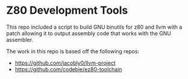 # Z80 Development Tools

This repo included a script to build GNU binutils for z80 and llvm with a patch allowing it to output assembly code that works with the GNU assembler.

The work in this repo is based off the following repos:

* https://github.com/jacobly0/llvm-project
* https://github.com/codebje/ez80-toolchain

